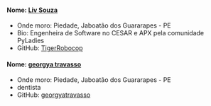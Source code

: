 #### Nome: [Liv Souza](https://github.com/TigerRobocop/)
- Onde moro: Piedade, Jaboatão dos Guararapes - PE
- Bio: Engenheira de Software no CESAR e APX pela comunidade PyLadies
- GitHub: [TigerRobocop](https://github.com/TigerRobocop/)

#### Nome: [georgya travasso](https://github.com/georgyatravasso)
- Onde moro: Piedade, Jaboatão dos Guararapes - PE
- dentista
- GitHub: [georgyatravasso](https://github.com/georgyatravasso)